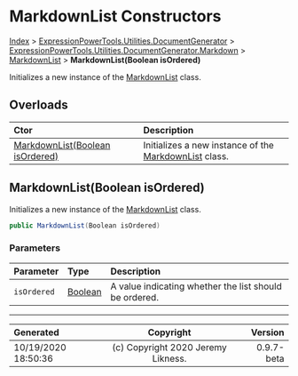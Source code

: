 ﻿# MarkdownList Constructors

[Index](../index.md) > [ExpressionPowerTools.Utilities.DocumentGenerator](ExpressionPowerTools.Utilities.DocumentGenerator.a.md) > [ExpressionPowerTools.Utilities.DocumentGenerator.Markdown](ExpressionPowerTools.Utilities.DocumentGenerator.Markdown.n.md) > [MarkdownList](ExpressionPowerTools.Utilities.DocumentGenerator.Markdown.MarkdownList.cs.md) > **MarkdownList(Boolean isOrdered)**

Initializes a new instance of the [MarkdownList](ExpressionPowerTools.Utilities.DocumentGenerator.Markdown.MarkdownList.cs.md) class.

## Overloads

| Ctor | Description |
| :-- | :-- |
| [MarkdownList(Boolean isOrdered)](#markdownlistboolean-isordered) | Initializes a new instance of the [MarkdownList](ExpressionPowerTools.Utilities.DocumentGenerator.Markdown.MarkdownList.cs.md) class. |

## MarkdownList(Boolean isOrdered)

Initializes a new instance of the [MarkdownList](ExpressionPowerTools.Utilities.DocumentGenerator.Markdown.MarkdownList.cs.md) class.

```csharp
public MarkdownList(Boolean isOrdered)
```

### Parameters

| Parameter | Type | Description |
| :-- | :-- | :-- |
| `isOrdered` | [Boolean](https://docs.microsoft.com/dotnet/api/system.boolean) | A value indicating whether the list should be ordered. |



---

| Generated | Copyright | Version |
| :-- | :-: | --: |
| 10/19/2020 18:50:36 | (c) Copyright 2020 Jeremy Likness. | 0.9.7-beta |

